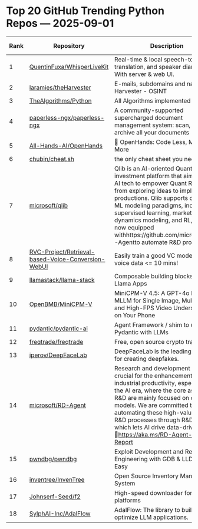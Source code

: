 # Top 20 GitHub Trending Python Repos — 2025-09-01

| Rank | Repository | Description | Stars Today |
|------|------------|-------------|-------------|
| 1 | [QuentinFuxa/WhisperLiveKit](https://github.com/QuentinFuxa/WhisperLiveKit) | Real-time & local speech-to-text, translation, and speaker diarization. With server & web UI. | 445 |
| 2 | [laramies/theHarvester](https://github.com/laramies/theHarvester) | E-mails, subdomains and names Harvester - OSINT | 214 |
| 3 | [TheAlgorithms/Python](https://github.com/TheAlgorithms/Python) | All Algorithms implemented in Python | 437 |
| 4 | [paperless-ngx/paperless-ngx](https://github.com/paperless-ngx/paperless-ngx) | A community-supported supercharged document management system: scan, index and archive all your documents | 123 |
| 5 | [All-Hands-AI/OpenHands](https://github.com/All-Hands-AI/OpenHands) | 🙌 OpenHands: Code Less, Make More | 101 |
| 6 | [chubin/cheat.sh](https://github.com/chubin/cheat.sh) | the only cheat sheet you need | 42 |
| 7 | [microsoft/qlib](https://github.com/microsoft/qlib) | Qlib is an AI-oriented Quant investment platform that aims to use AI tech to empower Quant Research, from exploring ideas to implementing productions. Qlib supports diverse ML modeling paradigms, including supervised learning, market dynamics modeling, and RL, and is now equipped withhttps://github.com/microsoft/RD-Agentto automate R&D process. | 124 |
| 8 | [RVC-Project/Retrieval-based-Voice-Conversion-WebUI](https://github.com/RVC-Project/Retrieval-based-Voice-Conversion-WebUI) | Easily train a good VC model with voice data <= 10 mins! | 26 |
| 9 | [llamastack/llama-stack](https://github.com/llamastack/llama-stack) | Composable building blocks to build Llama Apps | 11 |
| 10 | [OpenBMB/MiniCPM-V](https://github.com/OpenBMB/MiniCPM-V) | MiniCPM-V 4.5: A GPT-4o Level MLLM for Single Image, Multi Image and High-FPS Video Understanding on Your Phone | 110 |
| 11 | [pydantic/pydantic-ai](https://github.com/pydantic/pydantic-ai) | Agent Framework / shim to use Pydantic with LLMs | 49 |
| 12 | [freqtrade/freqtrade](https://github.com/freqtrade/freqtrade) | Free, open source crypto trading bot | 33 |
| 13 | [iperov/DeepFaceLab](https://github.com/iperov/DeepFaceLab) | DeepFaceLab is the leading software for creating deepfakes. | 42 |
| 14 | [microsoft/RD-Agent](https://github.com/microsoft/RD-Agent) | Research and development (R&D) is crucial for the enhancement of industrial productivity, especially in the AI era, where the core aspects of R&D are mainly focused on data and models. We are committed to automating these high-value generic R&D processes through R&D-Agent, which lets AI drive data-driven AI. 🔗https://aka.ms/RD-Agent-Tech-Report | 16 |
| 15 | [pwndbg/pwndbg](https://github.com/pwndbg/pwndbg) | Exploit Development and Reverse Engineering with GDB & LLDB Made Easy | 9 |
| 16 | [inventree/InvenTree](https://github.com/inventree/InvenTree) | Open Source Inventory Management System | 207 |
| 17 | [Johnserf-Seed/f2](https://github.com/Johnserf-Seed/f2) | High-speed downloader for multiple platforms | 110 |
| 18 | [SylphAI-Inc/AdalFlow](https://github.com/SylphAI-Inc/AdalFlow) | AdalFlow: The library to build & auto-optimize LLM applications. | 21 |
